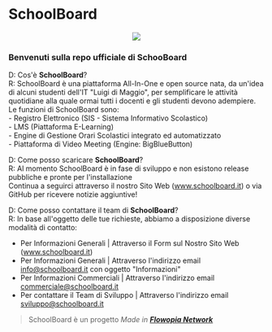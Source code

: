 # SchoolBoard

<!-- [![Foo](https://img.shields.io/badge/Kanban-schoolboard%2Fprojects%2F1-green)](https://github.com/isdimaggio/schoolboard/projects/1) -->

<p align="center">
  <img src="https://www.schoolboard.it/wp-content/uploads/2022/05/github-sb-image.png">
</p>

### Benvenuti sulla repo ufficiale di SchooBoard

D: Cos'è **SchoolBoard**? <br>
R: SchoolBoard è una piattaforma All-In-One e open source nata, da un'idea di alcuni studenti dell'IT "Luigi di Maggio", per semplificare le attività quotidiane alla quale        ormai tutti i docenti e gli studenti devono adempiere. <br>
   Le funzioni di SchoolBoard sono: <br>
    - Registro Elettronico (SIS - Sistema Informativo Scolastico) <br>
    - LMS (Piattaforma E-Learning) <br>
    - Engine di Gestione Orari Scolastici integrato ed automatizzato <br>
    - Piattaforma di Video Meeting (Engine: BigBlueButton) <br>

D: Come posso scaricare **SchoolBoard**? <br>
R: Al momento SchoolBoard è in fase di sviluppo e non esistono release pubbliche e pronte per l'installazione <br>
   Continua a seguirci attraverso il nostro Sito Web (www.schoolboard.it) o via GitHub per ricevere notizie aggiuntive! <br>

D: Come posso contattare il team di **SchoolBoard**? <br>
R: In base all'oggetto delle tue richieste, abbiamo a disposizione diverse modalità di contatto:
  - Per Informazioni Generali    | Attraverso il Form sul Nostro Sito Web (www.schoolboard.it) <br>
  - Per Informazioni Generali    | Attraverso l'indirizzo email info@schoolboard.it con oggetto "Informazioni" <br>
  - Per Informazioni Commerciali | Attraverso l'indirizzo email commerciale@schoolboard.it <br>
  - Per contattare il Team di Sviluppo      | Attraverso l'indirizzo email sviluppo@schoolboard.it <br>
  
  > SchoolBoard è un progetto *Made in **[Flowopia Network](https://www.flowopia.com)***
